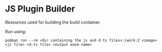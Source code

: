 # JS Plugin Builder

Resources used for building the build container.

Run using:

```
podman run --rm <dir containing the js and d.ts files>:/work:Z <image> <js file> <d.ts file> <output wasm name>
```

